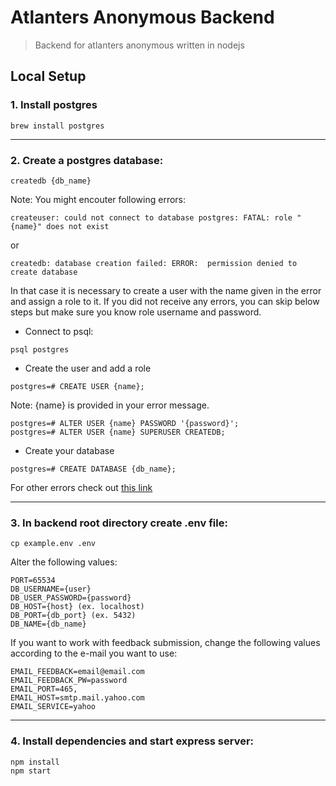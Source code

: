 # Atlanters Anonymous Backend

> Backend for atlanters anonymous written in nodejs

## Local Setup

### 1. Install postgres

```
brew install postgres
```

---

### 2. Create a postgres database:

```
createdb {db_name}
```

Note: You might encouter following errors:

```
createuser: could not connect to database postgres: FATAL: role "{name}" does not exist
```

or

```
createdb: database creation failed: ERROR:  permission denied to create database
```

In that case it is necessary to create a user with the name given in the error and assign a role to it. If you did not receive any errors, you can skip below steps but make sure you know role username and password.

- Connect to psql:

```
psql postgres
```

- Create the user and add a role

```
postgres=# CREATE USER {name};
```

Note: {name} is provided in your error message.

```
postgres=# ALTER USER {name} PASSWORD '{password}';
postgres=# ALTER USER {name} SUPERUSER CREATEDB;
```

- Create your database

```
postgres=# CREATE DATABASE {db_name};
```

For other errors check out [this link](https://www.postgresql.org/docs/10/tutorial-createdb.html)

---

### 3. In backend root directory create .env file:

```
cp example.env .env
```

Alter the following values:

```
PORT=65534
DB_USERNAME={user}
DB_USER_PASSWORD={password}
DB_HOST={host} (ex. localhost)
DB_PORT={db_port} (ex. 5432)
DB_NAME={db_name}
```

If you want to work with feedback submission, change the following values according to the e-mail you want to use:

```
EMAIL_FEEDBACK=email@email.com
EMAIL_FEEDBACK_PW=password
EMAIL_PORT=465,
EMAIL_HOST=smtp.mail.yahoo.com
EMAIL_SERVICE=yahoo
```

---

### 4. Install dependencies and start express server:

```
npm install
npm start
```
